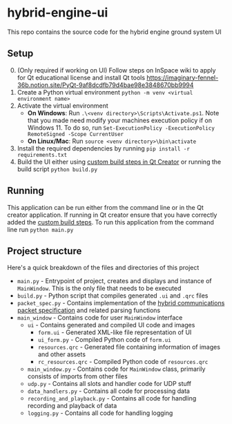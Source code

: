 # hybrid-engine-ui

This repo contains the source code for the hybrid engine ground system UI

## Setup 

0. (Only required if working on UI) Follow steps on InSpace wiki to apply for Qt educational license and install Qt tools https://imaginary-fennel-36b.notion.site/PyQt-9af8dcdfb79d4bae98e3848670bb9994
1. Create a Python virtual environment `python -m venv <virtual environment name>`
2. Activate the virtual environment
   - **On Windows**: Run `.\<venv directory>\Scripts\Activate.ps1`. Note that you made need modify your machines execution policy if on Windows 11. To do so, run `Set-ExecutionPolicy -ExecutionPolicy RemoteSigned -Scope CurrentUser`
   - **On Linux/Mac**: Run `source <venv directory>\bin\activate`
3. Install the required dependencies by running `pip install -r requirements.txt`
4. Build the UI either using [custom build steps in Qt Creator](https://github.com/CarletonURocketry/hybrid-engine-ui/pull/40) or running the build script `python build.py` 

## Running 
This application can be run either from the command line or in the Qt creator application. If running in Qt creator ensure that you have correctly added the [custom build steps](https://github.com/CarletonURocketry/hybrid-engine-ui/pull/40). To run this application from the command line run `python main.py`

## Project structure
Here's a quick breakdown of the files and directories of this project
- `main.py` - Entrypoint of project, creates and displays and instance of `MainWindow`. This is the only file that needs to be executed
- `build.py` - Python script that compiles generated `.ui` and `.qrc` files
- `packet_spec.py` - Contains implementation of the [hybrid communications packet specification](https://github.com/CarletonURocketry/hybrid-comm-format/) and related parsing functions
- `main_window` - Contains code for user `MainWindow` interface
  - `ui` - Contains generated and compiled UI code and images
    - `form.ui` - Generated XML-like file representation of UI
    - `ui_form.py` - Compiled Python code of `form.ui`
    - `resources.qrc` - Generated file containing information of images and other assets
    - `rc_resources.qrc` - Compiled Python code of `resources.qrc`
  - `main_window.py` - Contains code for `MainWindow` class, primarily consists of imports from other files
  - `udp.py` - Contains all slots and handler code for UDP stuff
  - `data_handlers.py` - Contains all code for processing data
  - `recording_and_playback.py` - Contains all code for handling recording and playback of data
  - `logging.py` - Contains all code for handling logging
